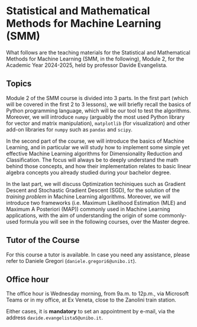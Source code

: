 # Statistical and Mathematical Methods for Machine Learning (SMM)
What follows are the teaching materials for the Statistical and Mathematical Methods for Machine Learning (SMM, in the following), Module 2, for the Academic Year 2024-2025, held by professor Davide Evangelista.

## Topics
Module 2 of the SMM course is divided into 3 parts. In the first part (which will be covered in the first 2 to 3 lessons), we will briefly recall the basics of Python programming language, which will be our tool to test the algorithms. Moreover, we will introduce `numpy` (arguably the most used Python library for vector and matrix manipulation), `matplotlib` (for visualization) and other add-on libraries for `numpy` such as `pandas` and `scipy`.

In the second part of the course, we will introduce the basics of Machine Learning, and in particular we will study how to implement some simple yet effective Machine Learning algorithms for Dimensionality Reduction and Classification. The focus will always be to deeply understand the math behind those concepts, and how their implementation relates to basic linear algebra concepts you already studied during your bachelor degree.

In the last part, we will discuss Optimization techiniques such as Gradient Descent and Stochastic Gradient Descent (SGD), for the solution of the *training problem* in Machine Learning algorithms. Moreover, we will introduce two frameworks (i.e. Maximum Likelihood Estimation (MLE) and Maximum A Posteriori (MAP)) commonly used in Machine Learning applications, with the aim of understanding the origin of some commonly-used formula you will see in the following courses, over the Master degree.

## Tutor of the Course
For this course a tutor is available. In case you need any assistance, please refer to Daniele Gregori (`daniele.gregori6@unibo.it`).

## Office hour
The office hour is Wednesday morning, from 9a.m. to 12p.m., via Microsoft Teams or in my office, at Ex Veneta, close to the Zanolini train station. 

Either cases, it is **mandatory** to set an appointment by e-mail, via the address ``davide.evangelista5@unibo.it``.